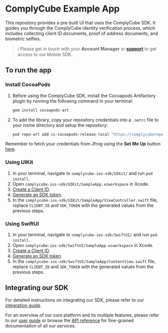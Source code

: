 # ComplyCube Example App

This repository provides a pre-built UI that uses the ComplyCube SDK. It guides you through the ComplyCube identity verification process, which includes collecting client ID documents, proof of address documents, and biometric selfies.

> :information_source: Please get in touch with your **Account Manager** or **[support](https://support.complycube.com/hc/en-gb/requests/new)** to get access to our Mobile SDK.

## To run the app

### Install CocoaPods

1. Before using the ComplyCube SDK, install the Cocoapods Artifactory plugin by running the following command in your terminal:

   ```bash
   gem install cocoapods-art
   ```

2. To add the library, copy your repository credentials into a `.netrc` file to your home directory and setup the repository:

   ```bash
   pod repo-art add cc-cocoapods-release-local "https://complycuberepo.jfrog.io/artifactory/api/pods/cc-cocoapods-release-local"
   ```

Remember to fetch your credentials from Jfrog using the **Set Me Up** button [here](https://complycuberepo.jfrog.io/ui/repos/tree/General/cc-cocoapods-release-local).

### Using UIKit

1. In your terminal, navigate to `complycube-ios-sdk/UIKit/` and run `pod install`.
2. Open `complycube-ios-sdk/UIKit/SampleApp.xcworkspace` in Xcode.
3. [Create a Client ID](https://docs.complycube.com/documentation/guides/mobile-sdk-guide/mobile-sdk-integration-guide#id-2.-create-a-client).
4. [Generate an SDK token](https://docs.complycube.com/documentation/guides/mobile-sdk-guide/mobile-sdk-integration-guide#id-3.-generate-an-sdk-token).
5. In the `complycube-ios-sdk/UIKit/SampleApp/ViewController.swift` file, replace `CLIENT_ID` and `SDK_TOKEN` with the generated values from the previous steps.

### Using SwiftUI

1. In your terminal, navigate to `complycube-ios-sdk/SwiftUI/` and run `pod install`.
2. Open `complycube-ios-sdk/SwiftUI/SampleApp.xcworkspace` in Xcode.
3. [Create a Client ID](https://docs.complycube.com/documentation/guides/mobile-sdk-guide/mobile-sdk-integration-guide#id-2.-create-a-client).
4. [Generate an SDK token](https://docs.complycube.com/documentation/guides/mobile-sdk-guide/mobile-sdk-integration-guide#id-3.-generate-an-sdk-token).
5. In the `complycube-ios-sdk/SwiftUI/SampleApp/ContentView.swift` file, replace `CLIENT_ID` and `SDK_TOKEN` with the generated values from the previous steps.

## Integrating our SDK

For detailed instructions on integrating our SDK, please refer to our [integration guide](https://docs.complycube.com/documentation/guides/mobile-sdk-guide/mobile-sdk-integration-guide).

For an overview of our core platform and its multiple features, please refer to our [user guide](https://doc.complycube.com) or browse the [API reference](https://docs.complycube.com/api-reference) for fine-grained documentation of all our services.
